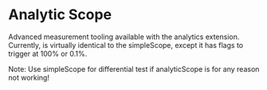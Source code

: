 # Analytic Scope
Advanced measurement tooling available with the analytics extension. Currently, is virtually identical to the simpleScope, except it has flags to trigger at 100% or 0.1%.

Note: Use simpleScope for differential test if analyticScope is for any reason not working!
